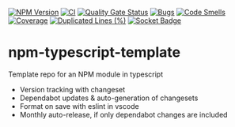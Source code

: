 [![NPM Version](https://img.shields.io/npm/v/%40ktarmyshov%2Fnpm-typescript-template)](https://www.npmjs.com/package/@ktarmyshov/npm-typescript-template)
[![CI](https://github.com/kt-npm-modules/npm-typescript-template/actions/workflows/ci.yml/badge.svg?branch=main)](https://github.com/kt-npm-modules/npm-typescript-template/actions/workflows/ci.yml)
[![Quality Gate Status](https://sonarcloud.io/api/project_badges/measure?project=kt-npm-modules_npm-typescript-template&metric=alert_status)](https://sonarcloud.io/summary/new_code?id=kt-npm-modules_npm-typescript-template)
[![Bugs](https://sonarcloud.io/api/project_badges/measure?project=kt-npm-modules_npm-typescript-template&metric=bugs)](https://sonarcloud.io/summary/new_code?id=kt-npm-modules_npm-typescript-template)
[![Code Smells](https://sonarcloud.io/api/project_badges/measure?project=kt-npm-modules_npm-typescript-template&metric=code_smells)](https://sonarcloud.io/summary/new_code?id=kt-npm-modules_npm-typescript-template)
[![Coverage](https://sonarcloud.io/api/project_badges/measure?project=kt-npm-modules_npm-typescript-template&metric=coverage)](https://sonarcloud.io/summary/new_code?id=kt-npm-modules_npm-typescript-template)
[![Duplicated Lines (%)](https://sonarcloud.io/api/project_badges/measure?project=kt-npm-modules_npm-typescript-template&metric=duplicated_lines_density)](https://sonarcloud.io/summary/new_code?id=kt-npm-modules_npm-typescript-template)
[![Socket Badge](https://socket.dev/api/badge/npm/package/@ktarmyshov/npm-typescript-template/0.0.3)](https://socket.dev/npm/package/@ktarmyshov/npm-typescript-template/overview/0.0.3)

# npm-typescript-template

Template repo for an NPM module in typescript

- Version tracking with changeset
- Dependabot updates & auto-generation of changesets
- Format on save with eslint in vscode
- Monthly auto-release, if only dependabot changes are included
